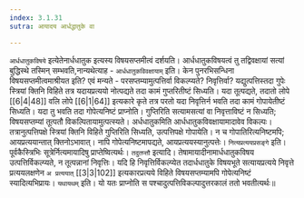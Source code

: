 ```yaml
---
index: 3.1.31
sutra: आयादय आर्धद्धातुके वा

---
```

   `आर्धधातुकविषये` इत्येतेनार्धधातुक इत्यस्य विषयसप्तमीत्वं दर्शयति। आर्धधातुकविषयत्वं तु तद्विवक्षायां सत्यां बुद्धिस्थे तस्मिन् सम्भवति,नान्यथेत्याह -  `आर्धधातुकविवक्षायाम्` इति। केन पुनरभिसन्धिना विषयसप्तमीत्वमाश्रीयत इति? एवं मन्यते -  परसप्तम्यामुत्पत्तिर्वा विकल्प्यते? निवृत्तिर्वा? यद्युत्पत्तिस्तदा गुपेः स्त्रियां क्तिनि विहिते तत्र यदायप्रत्ययो नोत्पद्यते तदा कामं गुप्तरितीष्टं सिध्यति। यदा तूत्पद्यते, तदातो लोपे  [[6|4|48]]  वलि लोपे  [[6|1|64]]  इत्यकारे कृते तत्र परतो यदा निवृत्तिर्न भवति तदा कामं गोपायेतीष्टं सिध्यति। यदा तु भवति तदा गोपेत्यनिष्टं प्राप्नोति। गुप्तिरिति सत्यामसत्यां वा निवृत्ताविष्टं न सिध्यति; विषयसप्तम्यां तूत्पतौ विकल्पितायामुत्पत्स्यते। अर्धधातुकमिति आर्धधातुकविवक्षायामादावेव विकल्पः। तत्रानुत्पत्तिपक्षे स्त्रियां क्तिनि विहिते गुप्तिरिति सिध्यति, उत्पत्तिपक्षे गोपायेति। न च गोपातिरित्यनिष्टमपि; आयप्रत्ययान्तात् क्तिनोऽभावात्। नापि गोपेत्यनिष्टमापद्यते, आयप्रत्ययस्यानुत्पत्तेः। `नित्यप्रत्ययप्रसङ्गे` इति। पूर्वकैस्त्रिभिः सूत्रेर्नित्यमायादिषु प्राप्तेष्वित्यर्थः। `तदुतप्त्तौ` इत्यादि। तेषामायादीनामार्धधातुकविषय उत्पत्तिर्विकल्प्यते, न तूत्पन्नानां निवृत्तिः। यदि हि निवृत्तिर्विकल्प्येत तदार्धधातुके विषयभूते सत्यायप्रत्यये निवृत्ते प्रत्ययलक्षणेन `अ प्रत्ययात्`  [[3|3|102]]  इत्यकारप्रत्यये विहिते विषयसप्तम्यामपि गोपेत्यनिष्टं स्यादित्यभिप्रायः। `यथायथम्` इति। यो यतः प्राप्नोति स पश्चादुत्पत्तिविकल्पादुत्तरकालं ततो भवतीत्यर्थः॥